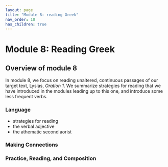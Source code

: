 ```yaml
---
layout: page
title: "Module 8: reading Greek"
nav_order: 10
has_children: true
---
```



# Module 8: Reading Greek


## Overview of module 8

In module 8, we focus on reading unaltered, continuous passages of our target text, Lysias, *Oration 1*. We summarize strategies for reading that we have introduced in the modules leading up to this one, and introduce some less frequent verbs.


### Language

- strategies for reading
- the verbal adjective
- the athematic second aorist

### Making Connections 

### Practice, Reading, and Composition
